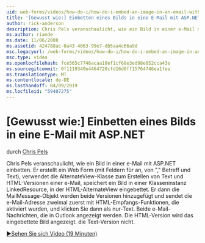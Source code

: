 ```yaml
---
uid: web-forms/videos/how-do-i/how-do-i-embed-an-image-in-an-email-with-aspnet
title: '[Gewusst wie:] Einbetten eines Bilds in eine E-Mail mit ASP.NET | Microsoft-Dokumentation'
author: rick-anderson
description: Chris Pels veranschaulicht, wie ein Bild in einer e-Mail mit ASP.NET einbetten. Er erstellt ein Web Form (mit Feldern für an, von "," Betreff und Text), verwendet der AlternateView...
ms.author: riande
ms.date: 11/06/2008
ms.assetid: 424788ac-0a43-4063-99e7-db5aa4c66a9d
msc.legacyurl: /web-forms/videos/how-do-i/how-do-i-embed-an-image-in-an-email-with-aspnet
msc.type: video
ms.openlocfilehash: fce565c7746acaa10ef1cf68e3ed98e052cca43e
ms.sourcegitcommit: 0f1119340e4464720cfd16d0ff15764746ea1fea
ms.translationtype: MT
ms.contentlocale: de-DE
ms.lasthandoff: 04/09/2019
ms.locfileid: "59407275"
---
```

# <a name="how-do-i-embed-an-image-in-an-email-with-aspnet"></a>[Gewusst wie:] Einbetten eines Bilds in eine E-Mail mit ASP.NET

durch [Chris Pels](https://twitter.com/chrispels)

Chris Pels veranschaulicht, wie ein Bild in einer e-Mail mit ASP.NET einbetten. Er erstellt ein Web Form (mit Feldern für an, von "," Betreff und Text), verwendet die AlternateView-Klasse zum Erstellen von Text und HTML-Versionen einer e-Mail, speichert ein Bild in einer Klasseninstanz LinkedResource, in der HTML-AlternateView eingebettet. Er dann die MailMessage-Objekt werden beide Versionen hinzugefügt und sendet die e-Mail-Adresse zweimal zuerst mit HTML-Empfangs-Funktionen, die aktiviert wurden, und klicken Sie dann als nur-Text. Beide e-Mail-Nachrichten, die in Outlook angezeigt werden. Die HTML-Version wird das eingebettete Bild angezeigt. die Text-Version nicht.

[&#9654;Sehen Sie sich Video (19 Minuten)](https://channel9.msdn.com/Blogs/ASP-NET-Site-Videos/how-do-i-embed-an-image-in-an-email-with-aspnet)

